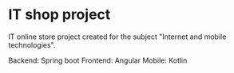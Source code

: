 # IT shop project
IT online store project created for the subject "Internet and mobile technologies".

Backend: Spring boot
Frontend: Angular
Mobile: Kotlin

